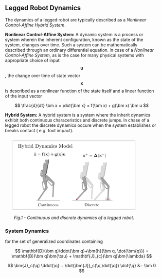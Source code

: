 ## Legged Robot Dynamics
The dynamics of a legged robot are typically described as a *Nonlinear Control-Affine Hybrid System*. 

**Nonlinear Control-Affine System:**
A dynamic system is a process or system wherein the inherent configuration, known as the state of the system, changes over time. Such a system can be mathematically described through an ordinary differential equation. In case of a *Nonlinear Control-Affine System*, as is the case for many physical systems with appropriate choice of input $$\mathbf u$$, the change over time of state vector $$\mathbf x$$ is described as a nonlinear function of the state itself and a linear function of the input vector  

$$
 \frac{d}{dt} \bm x = \dot{\bm x} = f(\bm x) + g(\bm x) \bm u
$$

**Hybrid System:**
A hybrid system is a system where the inherit dynamics exhibit both continuous characeristics and discrete jumps. In chase of a legged robot the discrete dynamics occure when the system establishes or breaks contact ( e.g. foot impact).


<div style="width: 80%; margin: 5%;">
  <p align="center"><img src="/assets/img/projects/bipedal_locomotion_mpc/hybrid_dynamics_web.png"></p>
  <p align="center"><em>Fig.1 - Continuous and discrete dynamics of a legged robot.</em></p>
</div>

<script type="text/x-mathjax-config">
  MathJax.Hub.Config({
    TeX: {
      extensions: ["AMSmath.js"]
    }
  });
</script>
<script async src="https://cdnjs.cloudflare.com/ajax/libs/mathjax/2.7.5/latest.js?config=TeX-MML-AM_CHTML"></script>

### System Dynamics

for the set of generalized coordinates containing 


$$
 \mathbf{D}(\bm q)\ddot{\bm q}+\bm{h}(\bm q, \dot{\bm{q}}) = \mathbf{B}(\bm q)\bm{\tau} +  \mathbf{J}_{c}(\bm q)\bm{\lambda}
$$

$$
    \bm{J}_c(\q) \ddot{\q} + \dot{\bm{J}}_c(\q,\dot{\q}) \dot{\q} &= \bm 0
$$